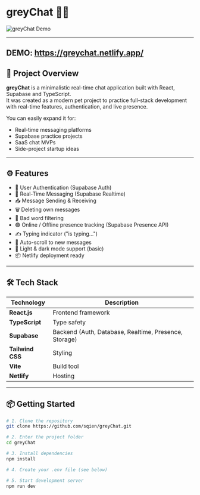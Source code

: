 # greyChat 🖤💬

![greyChat Demo](https://s2.ezgif.com/tmp/ezgif-2c7983a6004c82.gif)

---
## DEMO: https://greychat.netlify.app/
## 🚀 Project Overview

**greyChat** is a minimalistic real-time chat application built with React, Supabase and TypeScript.  
It was created as a modern pet project to practice full-stack development with real-time features, authentication, and live presence.

You can easily expand it for:
- Real-time messaging platforms
- Supabase practice projects
- SaaS chat MVPs
- Side-project startup ideas

---

## ⚙️ Features

- 🔐 User Authentication (Supabase Auth)
- 💬 Real-Time Messaging (Supabase Realtime)
- 📥 Message Sending & Receiving
- 🗑 Deleting own messages
- 🧹 Bad word filtering
- 🟢 Online / Offline presence tracking (Supabase Presence API)
- ✍ Typing indicator ("is typing...")
- 🎯 Auto-scroll to new messages
- 🌙 Light & dark mode support (basic)
- 📦 Netlify deployment ready

---

## 🛠 Tech Stack

| Technology | Description |
| ----------- | ----------- |
| **React.js** | Frontend framework |
| **TypeScript** | Type safety |
| **Supabase** | Backend (Auth, Database, Realtime, Presence, Storage) |
| **Tailwind CSS** | Styling |
| **Vite** | Build tool |
| **Netlify** | Hosting |

---

## 📦 Getting Started

```bash
# 1. Clone the repository
git clone https://github.com/sqien/greyChat.git

# 2. Enter the project folder
cd greyChat

# 3. Install dependencies
npm install

# 4. Create your .env file (see below)

# 5. Start development server
npm run dev
